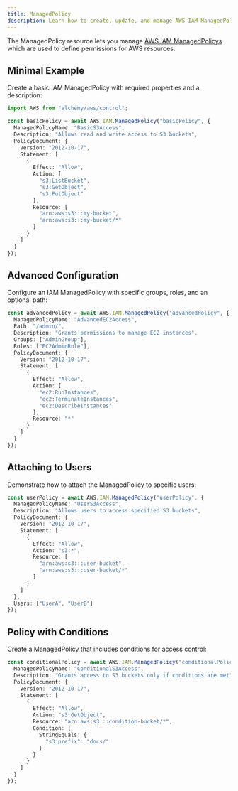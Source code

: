 ```yaml
---
title: ManagedPolicy
description: Learn how to create, update, and manage AWS IAM ManagedPolicys using Alchemy Cloud Control.
---
```



The ManagedPolicy resource lets you manage [AWS IAM ManagedPolicys](https://docs.aws.amazon.com/iam/latest/userguide/) which are used to define permissions for AWS resources.

## Minimal Example

Create a basic IAM ManagedPolicy with required properties and a description:

```ts
import AWS from "alchemy/aws/control";

const basicPolicy = await AWS.IAM.ManagedPolicy("basicPolicy", {
  ManagedPolicyName: "BasicS3Access",
  Description: "Allows read and write access to S3 buckets",
  PolicyDocument: {
    Version: "2012-10-17",
    Statement: [
      {
        Effect: "Allow",
        Action: [
          "s3:ListBucket",
          "s3:GetObject",
          "s3:PutObject"
        ],
        Resource: [
          "arn:aws:s3:::my-bucket",
          "arn:aws:s3:::my-bucket/*"
        ]
      }
    ]
  }
});
```

## Advanced Configuration

Configure an IAM ManagedPolicy with specific groups, roles, and an optional path:

```ts
const advancedPolicy = await AWS.IAM.ManagedPolicy("advancedPolicy", {
  ManagedPolicyName: "AdvancedEC2Access",
  Path: "/admin/",
  Description: "Grants permissions to manage EC2 instances",
  Groups: ["AdminGroup"],
  Roles: ["EC2AdminRole"],
  PolicyDocument: {
    Version: "2012-10-17",
    Statement: [
      {
        Effect: "Allow",
        Action: [
          "ec2:RunInstances",
          "ec2:TerminateInstances",
          "ec2:DescribeInstances"
        ],
        Resource: "*"
      }
    ]
  }
});
```

## Attaching to Users

Demonstrate how to attach the ManagedPolicy to specific users:

```ts
const userPolicy = await AWS.IAM.ManagedPolicy("userPolicy", {
  ManagedPolicyName: "UserS3Access",
  Description: "Allows users to access specified S3 buckets",
  PolicyDocument: {
    Version: "2012-10-17",
    Statement: [
      {
        Effect: "Allow",
        Action: "s3:*",
        Resource: [
          "arn:aws:s3:::user-bucket",
          "arn:aws:s3:::user-bucket/*"
        ]
      }
    ]
  },
  Users: ["UserA", "UserB"]
});
```

## Policy with Conditions

Create a ManagedPolicy that includes conditions for access control:

```ts
const conditionalPolicy = await AWS.IAM.ManagedPolicy("conditionalPolicy", {
  ManagedPolicyName: "ConditionalS3Access",
  Description: "Grants access to S3 buckets only if conditions are met",
  PolicyDocument: {
    Version: "2012-10-17",
    Statement: [
      {
        Effect: "Allow",
        Action: "s3:GetObject",
        Resource: "arn:aws:s3:::condition-bucket/*",
        Condition: {
          StringEquals: {
            "s3:prefix": "docs/"
          }
        }
      }
    ]
  }
});
```
